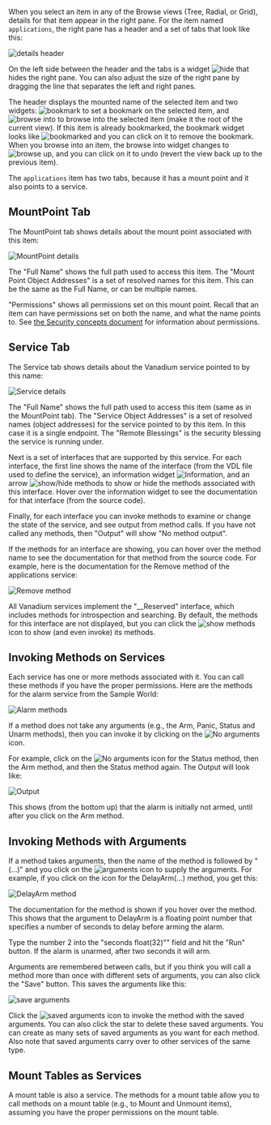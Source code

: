 When you select an item in any of the Browse views (Tree, Radial, or Grid),
details for that item appear in the right pane.
For the item named `applications`, the right pane has a header and
a set of tabs that look like this:

![details header](helpimg/detailsheader.png)

On the left side between the header and the tabs is a widget
![hide](helpimg/hide.png) that hides the right pane.
You can also adjust the size of the right pane by dragging the
line that separates the left and right panes.

The header displays the mounted name of the selected item and two widgets:
![bookmark](helpimg/bookmark.png) to set a bookmark on the selected item, and
![browse into](helpimg/browseinto.png) to browse into the selected item
(make it the root of the current view).
If this item is already bookmarked, the bookmark widget looks like
![bookmarked](helpimg/bookmarked.png) and you can click on it to remove the bookmark.
When you browse into an item, the browse into widget changes to
![browse up](helpimg/revert.png), and you can click on it to undo
(revert the view back up to the previous item).

The `applications` item has two tabs, because it has a mount point and
it also points to a service.

MountPoint Tab
--------------

The MountPoint tab shows details about the mount point associated
with this item:

![MountPoint details](helpimg/mountpoint.png)

The "Full Name" shows the full path used to access this item.
The "Mount Point Object Addresses" is a set of resolved names
for this item. This can be the same as the Full Name,
or can be multiple names.

"Permissions" shows all permissions set on this mount point.
Recall that an item can have permissions set on both the name,
and what the name points to.
See [the Security concepts document](https://v.io/concepts/security.html)
for information about permissions.

Service Tab
-----------

The Service tab shows details about the Vanadium service pointed to by this name:

![Service details](helpimg/service.png)

The "Full Name" shows the full path used to access this item
(same as in the MountPoint tab).
The "Service Object Addresses" is a set of resolved names
(object addresses) for the service pointed to by this item.
In this case it is a single endpoint.
The "Remote Blessings" is the security blessing the service
is running under.

Next is a set of interfaces that are supported by this service.
For each interface, the first line shows the name of the interface
(from the VDL file used to define the service),
an information widget
![Information](helpimg/info.png),
and an arrow
![show/hide methods](helpimg/right.png)
to show or hide the methods associated with this interface.
Hover over the information widget to see the documentation for that
interface (from the source code).

Finally, for each interface you can invoke methods
to examine or change the state of the service,
and see output from method calls. If you have not called any methods,
then "Output" will show "No method output".

If the methods for an interface are showing, you can hover over the
method name to see the documentation for that method from the source code.
For example, here is the documentation for the Remove method of the
applications service:

![Remove method](helpimg/RemoveMethod.png)

All Vanadium services implement the "__Reserved" interface, which includes
methods for introspection and searching.
By default, the methods for this interface are not displayed,
but you can click the
![show methods](helpimg/right.png) icon to show (and even invoke) its methods.

Invoking Methods on Services
----------------------------

Each service has one or more methods associated with it.
You can call these methods if you have the proper permissions.
Here are the methods for the alarm service from the Sample World:

![Alarm methods](helpimg/alarm.png)

If a method does not take any arguments
(e.g., the Arm, Panic, Status and Unarm methods),
then you can invoke it by clicking on the
![No arguments](helpimg/noargs.png) icon.

For example, click on the
![No arguments](helpimg/noargs.png) icon for the
Status method, then the Arm method, and then the Status method again.
The Output will look like:

![Output](helpimg/output1.png)

This shows (from the bottom up) that the alarm is initially not armed,
until after you click on the Arm method.

Invoking Methods with Arguments
-------------------------------

If a method takes arguments, then the name of the method
is followed by "(...)" and you click on the
![arguments](helpimg/right.png) icon to supply the arguments.
For example, if you click on the icon for the DelayArm(...) method,
you get this:

![DelayArm method](helpimg/delayarm.png)

The documentation for the method is shown if you hover over the method.
This shows that the argument to DelayArm is a floating point number
that specifies a number of seconds to delay before arming the alarm.

Type the number 2 into the "seconds float(32)"" field and hit the "Run" button.
If the alarm is unarmed, after two seconds it will arm.

Arguments are remembered between calls, but
if you think you will call a method more than once with different sets of arguments,
you can also click the "Save" button. This saves the arguments like this:

![save arguments](helpimg/savedarg.png)

Click the
![saved arguments](helpimg/noargs.png) icon to invoke the method with the
saved arguments. You can also click the star to delete these saved arguments.
You can create as many sets of saved arguments as you want for each method.
Also note that saved arguments carry over to other services of the
same type.

Mount Tables as Services
------------------------

A mount table is also a service. The methods for a mount table allow you
to call methods on a mount table (e.g., to Mount and Unmount items),
assuming you have the proper permissions on the mount table.
<p>&nbsp;</p>
